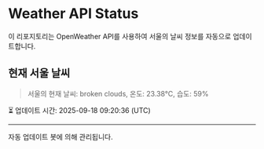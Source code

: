 
# Weather API Status

이 리포지토리는 OpenWeather API를 사용하여 서울의 날씨 정보를 자동으로 업데이트합니다.

## 현재 서울 날씨
> 서울의 현재 날씨: broken clouds, 온도: 23.38°C, 습도: 59%

⏳ 업데이트 시간: 2025-09-18 09:20:36 (UTC)

---
자동 업데이트 봇에 의해 관리됩니다.
